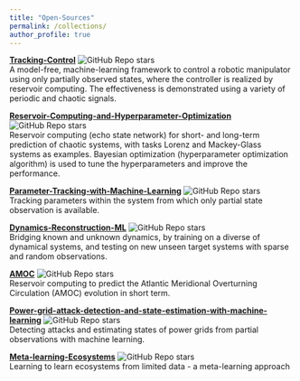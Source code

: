 ```yaml
---
title: "Open-Sources"
permalink: /collections/
author_profile: true
---
```


<b>[Tracking-Control](https://github.com/Zheng-Meng/Tracking-Control)</b>
<img alt="GitHub Repo stars" src="https://img.shields.io/github/stars/zheng-meng/tracking-control?style=social"><br>
A model-free, machine-learning framework to control a robotic manipulator using only partially observed states, where the controller is realized by reservoir computing. The effectiveness is demonstrated using a variety of periodic and chaotic signals. <br>

<b>[Reservoir-Computing-and-Hyperparameter-Optimization](https://github.com/Zheng-Meng/Reservoir-Computing-and-Hyperparameter-Optimization)</b>
<img alt="GitHub Repo stars" src="https://img.shields.io/github/stars/zheng-meng/reservoir-computing-and-hyperparameter-optimization?style=social"><br>
Reservoir computing (echo state network) for short- and long-term prediction of chaotic systems, with tasks Lorenz and Mackey-Glass systems as examples. Bayesian optimization (hyperparameter optimization algorithm) is used to tune the hyperparameters and improve the performance.<br>

<b>[Parameter-Tracking-with-Machine-Learning](https://github.com/Zheng-Meng/Parameter-Tracking-with-Machine-Learning)</b>
<img alt="GitHub Repo stars" src="https://img.shields.io/github/stars/zheng-meng/Parameter-Tracking-with-Machine-Learning?style=social"><br>
Tracking parameters within the system from which only partial state observation is available. <br>

<b>[Dynamics-Reconstruction-ML](https://github.com/Zheng-Meng/Dynamics-Reconstruction-ML)</b>
<img alt="GitHub Repo stars" src="https://img.shields.io/github/stars/zheng-meng/Dynamics-Reconstruction-ML?style=social"><br>
Bridging known and unknown dynamics, by training on a diverse of dynamical systems, and testing on new unseen target systems with sparse and random observations. <br>

<b>[AMOC](https://github.com/Zheng-Meng/AMOC)</b>
<img alt="GitHub Repo stars" src="https://img.shields.io/github/stars/zheng-meng/AMOC?style=social"><br>
Reservoir computing to predict the Atlantic Meridional Overturning Circulation (AMOC) evolution in short term. <br>

<b>[Power-grid-attack-detection-and-state-estimation-with-machine-learning](https://github.com/Zheng-Meng/Power-grid-attack-detection-and-state-estimation-with-machine-learning)</b>
<img alt="GitHub Repo stars" src="https://img.shields.io/github/stars/zheng-meng/Power-grid-attack-detection-and-state-estimation-with-machine-learning?style=social"><br>
Detecting attacks and estimating states of power grids from partial observations with machine learning. <br>

<b>[Meta-learning-Ecosystems](https://github.com/Zheng-Meng/Meta-learning-Ecosystems)</b>
<img alt="GitHub Repo stars" src="https://img.shields.io/github/stars/zheng-meng/Meta-learning-Ecosystems?style=social"><br>
Learning to learn ecosystems from limited data - a meta-learning approach <br>



